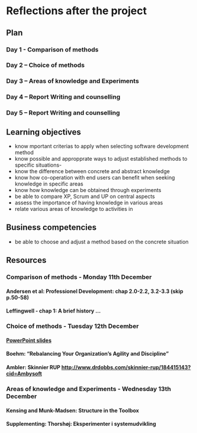 # Reflections after the project

## Plan
### Day 1 - Comparison of methods
### Day 2 – Choice of methods
### Day 3 – Areas of knowledge and Experiments
### Day 4 – Report Writing and counselling
### Day 5 – Report Writing and counselling

## Learning objectives
- know mportant criterias to apply when selecting software development method
- know possible and appropprate ways to adjust established methods to specific situations- 
- know the difference between concrete and abstract knowledge
- know how co-operation with end users can benefit when seeking knowledge in specific areas
- know how knowledge can be obtained through experiments
- be able to compare XP, Scrum and UP on central aspects
- assess the importance of having knowledge in various areas
- relate various areas of knowledge to activities in 

## Business competencies 
- be able to choose and adjust a method based on the concrete situation

## Resources

### Comparison of methods - Monday 11th December
#### Andersen et al: Professionel Development: chap 2.0-2.2, 3.2-3.3 (skip p.50-58)
#### Leffingwell - chap 1: A brief history ...

### Choice of methods - Tuesday 12th December
#### [PowerPoint slides](https://efif.sharepoint.com/sites/cph/Lyngby/_layouts/15/guestaccess.aspx?docid=0999760fe1fc44d3699f66aa03b5d34d0&authkey=AbeWvam4n8LWB8tJVksQuk8&e=d606d34d1f1c4d74a61fc98ff9e58419) 
#### Boehm: “Rebalancing Your Organization’s Agility and Discipline”
#### Ambler: Skinnier RUP http://www.drdobbs.com/skinnier-rup/184415143?cid=Ambysoft

### Areas of knowledge and Experiments - Wednesday 13th December
#### Kensing and Munk-Madsen: Structure in the Toolbox
#### Supplementing: Thorshøj: Eksperimenter i systemudvikling

